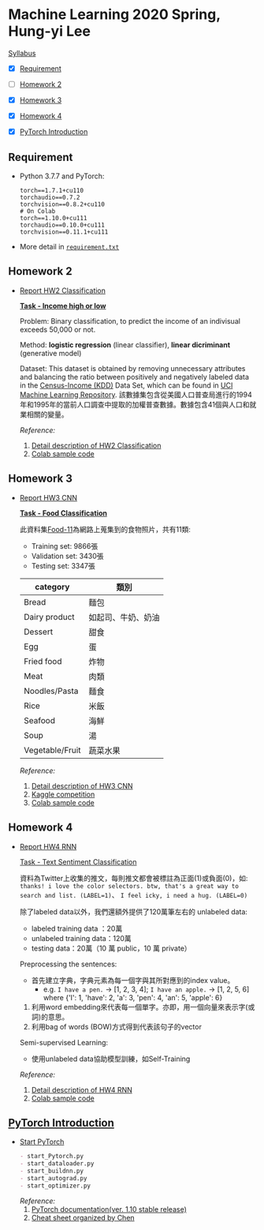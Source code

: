 <!-- TODO
- More description in start_pytorch of pytorch introduction
- Add ObjectDetection
- Add ImageNetAPP
 -->
# Machine Learning 2020 Spring, Hung-yi Lee

[Syllabus](http://speech.ee.ntu.edu.tw/~tlkagk/courses_ML20.html)

  - [x] [Requirement](#requirement)
  - [ ] [Homework 2](#homework-2)
  - [x] [Homework 3](#homework-3)
  - [x] [Homework 4](#homework-4)
  - [x] [PyTorch Introduction](#pytorch-introduction)


## Requirement

- Python 3.7.7 and PyTorch:
    ```
    torch==1.7.1+cu110
    torchaudio==0.7.2
    torchvision==0.8.2+cu110
    # On Colab
    torch==1.10.0+cu111
    torchaudio==0.10.0+cu111
    torchvision==0.11.1+cu111
    ```
- More detail in [`requirement.txt`](https://github.com/oicjacky/ML-course-of-Lee/blob/main/requirement.txt)

## Homework 2

- [Report HW2 Classification]()
    
    <u>**Task - Income high or low**</u>

    Problem: Binary classification, to predict the income of an indivisual exceeds 50,000 or not.

    Method: **logistic regression** (linear classifier), **linear dicriminant** (generative model)

    Dataset: This dataset is obtained by removing unnecessary attributes and balancing the ratio between positively and negatively labeled data in the [Census-Income (KDD)](https://archive.ics.uci.edu/ml/datasets/Census-Income+(KDD)) Data Set, which can be found in [UCI Machine Learning Repository](https://archive.ics.uci.edu/ml/index.php). 
    該數據集包含從美國人口普查局進行的1994年和1995年的當前人口調查中提取的加權普查數據。數據包含41個與人口和就業相關的變量。

    *Reference:*  
    1. [Detail description of HW2 Classification](https://docs.google.com/presentation/d/1dQVeHfIfUUWxMSg58frKBBeg2OD4N7SD0YP3LYMM7AA/edit#slide=id.g7be340f71d_0_186)
    2. [Colab sample code](https://colab.research.google.com/drive/1k6uHcnNbQwuttgSK2ekE5LzpefJeBt6k)


## Homework 3

- [Report HW3 CNN](https://github.com/oicjacky/ML-course-of-Lee/tree/main/hw3)
    
    <u>**Task - Food Classification**</u>

    此資料集[Food-11](https://www.kaggle.com/vermaavi/food11)為網路上蒐集到的食物照片，共有11類:
    
    - Training set: 9866張
    - Validation set: 3430張
    - Testing set: 3347張
    
    | category        | 類別               |
    | --------------- | ------------------ |
    | Bread           | 麵包               |
    | Dairy product   | 如起司、牛奶、奶油 |
    | Dessert         | 甜食               |
    | Egg             | 蛋                 |
    | Fried food      | 炸物               |
    | Meat            | 肉類               |
    | Noodles/Pasta   | 麵食               |
    | Rice            | 米飯               |
    | Seafood         | 海鮮               |
    | Soup            | 湯                 |
    | Vegetable/Fruit | 蔬菜水果           |

    *Reference:*  
    1. [Detail description of HW3 CNN](https://docs.google.com/presentation/d/1_6TJrFs3JGBsJpdRGLK1Fy_EiJlNvLm_lTZ9sjLsaKE/edit#slide=id.p1)
    2. [Kaggle competition](https://reurl.cc/ZO7XpM)
    3. [Colab sample code](https://colab.research.google.com/drive/1rDbT2_7ULwKUMO1oJ7w6oD20K5d75bBW#scrollTo=zhzdomRTOKoJ)


## Homework 4

- [Report HW4 RNN](https://github.com/oicjacky/ML-course-of-Lee/tree/main/hw4)

    <u>Task - Text Sentiment Classification</u>

    資料為Twitter上收集的推文，每則推文都會被標註為正面(1)或負面(0)，如:
    `thanks! i love the color selectors. btw, that's a great way to search and list. (LABEL=1)`、
    `I feel icky, i need a hug. (LABEL=0)`

    除了labeled data以外，我們還額外提供了120萬筆左右的 unlabeled data: 
    - labeled training data ：20萬
    - unlabeled training data：120萬
    - testing data：20萬（10 萬 public，10 萬 private）

    Preprocessing the sentences:
    - 首先建立字典，字典元素為每一個字與其所對應到的index value。
        - e.g. `I have a pen.` → [1, 2, 3, 4];
        `I have an apple.` → [1, 2, 5, 6]  
        where {'I': 1, 'have': 2, 'a': 3, 'pen': 4, 'an': 5, 'apple': 6}

    1. 利用word embedding來代表每一個單字。亦即，用一個向量來表示字(或詞)的意思。
        <!-- <img src="images\Machine-Learning-HW4-RNN_1.PNG" style="vertical-align:middle; margin:0px 50px" width="60%" >
        <img src="images\Machine-Learning-HW4-RNN_2.PNG" style="vertical-align:middle; margin:0px 50px" width="60%" >
        <img src="images\Machine-Learning-HW4-RNN_4.PNG" style="vertical-align:middle; margin:0px 50px" width="60%" > -->
    2. 利用bag of words (BOW)方式得到代表該句子的vector
        <!-- <img src="images\Machine-Learning-HW4-RNN_3.PNG" style="vertical-align:middle; margin:0px 50px" width="60%" > -->

    Semi-supervised Learning:
    - 使用unlabeled data協助模型訓練，如Self-Training
        <!-- <img src="images\Machine-Learning-HW4-RNN_5.PNG" style="vertical-align:middle; margin:0px 50px" width="60%" > -->
    
    *Reference:*  
    1. [Detail description of HW4 RNN](https://docs.google.com/presentation/d/1W5-D0hqchrkVgQxwNLBDlydamCHx5yetzmwbUiksBAA/edit#slide=id.g7cd4f194f5_2_45)  
    2. [Colab sample code](https://colab.research.google.com/drive/16d1Xox0OW-VNuxDn1pvy2UXFIPfieCb9)


## [PyTorch Introduction](https://www.youtube.com/watch?v=kQeezFrNoOg&feature=youtu.be)

- [Start PyTorch](https://github.com/oicjacky/ML-course-of-Lee/tree/main/start_pytorch)
    ```markdown
    - start_Pytorch.py
    - start_dataloader.py
    - start_buildnn.py
    - start_autograd.py
    - start_optimizer.py
    ```
    *Reference:*  
    1. [PyTorch documentation(ver. 1.10 stable release)](https://pytorch.org/docs/1.10/)
    2. [Cheat sheet organized by Chen](https://hackmd.io/@rh0jTfFDTO6SteMDq91tgg/HkDRHKLrU)